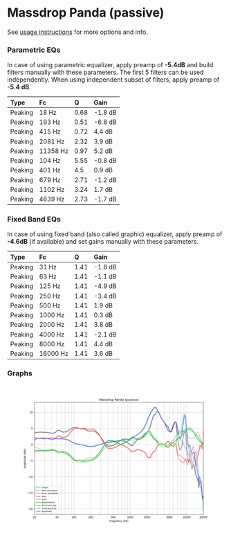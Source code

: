 # Massdrop Panda (passive)
See [usage instructions](https://github.com/jaakkopasanen/AutoEq#usage) for more options and info.

### Parametric EQs
In case of using parametric equalizer, apply preamp of **-5.4dB** and build filters manually
with these parameters. The first 5 filters can be used independently.
When using independent subset of filters, apply preamp of **-5.4 dB**.

| Type    | Fc       |    Q | Gain    |
|:--------|:---------|:-----|:--------|
| Peaking | 18 Hz    | 0.68 | -1.8 dB |
| Peaking | 193 Hz   | 0.51 | -6.8 dB |
| Peaking | 415 Hz   | 0.72 | 4.4 dB  |
| Peaking | 2081 Hz  | 2.32 | 3.9 dB  |
| Peaking | 11358 Hz | 0.97 | 5.2 dB  |
| Peaking | 104 Hz   | 5.55 | -0.8 dB |
| Peaking | 401 Hz   | 4.5  | 0.9 dB  |
| Peaking | 679 Hz   | 2.71 | -1.2 dB |
| Peaking | 1102 Hz  | 3.24 | 1.7 dB  |
| Peaking | 4639 Hz  | 2.73 | -1.7 dB |

### Fixed Band EQs
In case of using fixed band (also called graphic) equalizer, apply preamp of **-4.6dB**
(if available) and set gains manually with these parameters.

| Type    | Fc       |    Q | Gain    |
|:--------|:---------|:-----|:--------|
| Peaking | 31 Hz    | 1.41 | -1.8 dB |
| Peaking | 63 Hz    | 1.41 | -1.1 dB |
| Peaking | 125 Hz   | 1.41 | -4.9 dB |
| Peaking | 250 Hz   | 1.41 | -3.4 dB |
| Peaking | 500 Hz   | 1.41 | 1.9 dB  |
| Peaking | 1000 Hz  | 1.41 | 0.3 dB  |
| Peaking | 2000 Hz  | 1.41 | 3.8 dB  |
| Peaking | 4000 Hz  | 1.41 | -2.1 dB |
| Peaking | 8000 Hz  | 1.41 | 4.4 dB  |
| Peaking | 16000 Hz | 1.41 | 3.6 dB  |

### Graphs
![](./Massdrop%20Panda%20(passive).png)